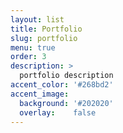 ```yaml
---
layout: list
title: Portfolio
slug: portfolio
menu: true
order: 3
description: >
  portfolio description
accent_color: '#268bd2'
accent_image:
  background: '#202020'
  overlay:    false
---
```

